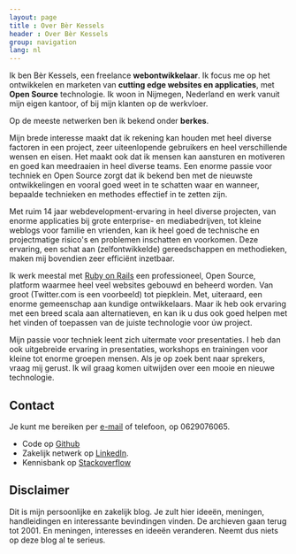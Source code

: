 ```yaml
---
layout: page
title : Over Bèr Kessels
header : Over Bèr Kessels
group: navigation
lang: nl
---
```

Ik ben Bèr Kessels, een freelance **webontwikkelaar**. Ik focus me op
het ontwikkelen en marketen van **cutting edge websites en
applicaties**, met **Open Source** technologie. Ik woon in Nijmegen,
Nederland en werk vanuit mijn eigen kantoor, of bij mijn klanten op de
werkvloer.

Op de meeste netwerken ben ik bekend onder **berkes**.

Mijn brede interesse maakt dat ik rekening kan houden met heel diverse
factoren in een project, zeer uiteenlopende gebruikers en heel
verschillende wensen en eisen.
Het maakt ook dat ik mensen kan aansturen en motiveren en goed kan meedraaien in heel diverse teams. Een enorme passie voor techniek en Open Source zorgt dat 
ik bekend ben met de nieuwste ontwikkelingen en vooral goed weet in te
schatten waar en wanneer, bepaalde technieken en methodes effectief in te zetten zijn.

Met ruim 14 jaar webdevelopment-ervaring in heel diverse projecten, van
enorme applicaties bij grote enterprise- en mediabedrijven, tot kleine
weblogs voor familie en vrienden, kan ik heel goed de technische en
projectmatige risico's en problemen inschatten en voorkomen. Deze
ervaring, een schat aan (zelfontwikkelde) gereedschappen en methodieken,
maken mij bovendien zeer efficiënt inzetbaar.

Ik werk meestal met [Ruby on Rails](http://rubyonrails.org/) een professioneel, 
Open Source, platform waarmee heel veel websites gebouwd en beheerd worden. Van groot
(Twitter.com is een voorbeeld) tot piepklein. Met, uiteraard, een enorme 
gemeenschap aan kundige ontwikkelaars. Maar ik heb ook ervaring met een 
breed scala aan alternatieven, en kan ik u dus ook goed helpen met het
vinden of toepassen van de juiste technologie voor úw project.

Mijn passie voor techniek leent zich uitermate voor presentaties. I heb
dan ook uitgebreide ervaring in presentaties, workshops en trainingen
voor kleine tot enorme groepen mensen. 
Als je op zoek bent naar sprekers, vraag mij gerust. Ik wil graag komen
uitwijden over een mooie en nieuwe technologie.

## Contact
Je kunt me bereiken per [e-mail](ber@webschuur.com) of telefoon, op
0629076065.

* Code op [Github](https://github.com/berkes/)
* Zakelijk netwerk op [LinkedIn](http://www.linkedin.com/profile?viewProfile=&key=9270755).
* Kennisbank op [Stackoverflow](http://stackoverflow.com/users/73673/berkes)

## Disclaimer
Dit is mijn persoonlijke en zakelijk blog. Je zult hier ideeën,
meningen, handleidingen en interessante bevindingen vinden. De archieven
gaan terug tot 2001. En meningen, interesses en ideeën veranderen. Neemt
dus niets op deze blog al te serieus.
